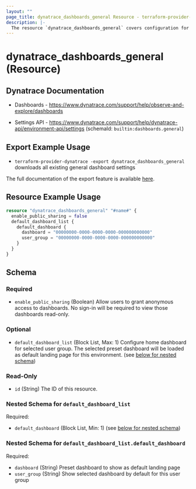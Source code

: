```yaml
---
layout: ""
page_title: dynatrace_dashboards_general Resource - terraform-provider-dynatrace"
description: |-
  The resource `dynatrace_dashboards_general` covers configuration for general dashboard settings
---
```


# dynatrace_dashboards_general (Resource)

## Dynatrace Documentation

- Dashboards - https://www.dynatrace.com/support/help/observe-and-explore/dashboards

- Settings API - https://www.dynatrace.com/support/help/dynatrace-api/environment-api/settings (schemaId: `builtin:dashboards.general`)

## Export Example Usage

- `terraform-provider-dynatrace -export dynatrace_dashboards_general` downloads all existing general dashboard settings

The full documentation of the export feature is available [here](https://registry.terraform.io/providers/dynatrace-oss/dynatrace/latest/docs/guides/export-v2).

## Resource Example Usage

```terraform
resource "dynatrace_dashboards_general" "#name#" {
  enable_public_sharing = false
  default_dashboard_list {
    default_dashboard {
      dashboard = "00000000-0000-0000-0000-000000000000"
      user_group = "00000000-0000-0000-0000-000000000000"
    }
  }
}
```

<!-- schema generated by tfplugindocs -->
## Schema

### Required

- `enable_public_sharing` (Boolean) Allow users to grant anonymous access to dashboards. No sign-in will be required to view those dashboards read-only.

### Optional

- `default_dashboard_list` (Block List, Max: 1) Configure home dashboard for selected user group. The selected preset dashboard will be loaded as default landing page for this environment. (see [below for nested schema](#nestedblock--default_dashboard_list))

### Read-Only

- `id` (String) The ID of this resource.

<a id="nestedblock--default_dashboard_list"></a>
### Nested Schema for `default_dashboard_list`

Required:

- `default_dashboard` (Block List, Min: 1) (see [below for nested schema](#nestedblock--default_dashboard_list--default_dashboard))

<a id="nestedblock--default_dashboard_list--default_dashboard"></a>
### Nested Schema for `default_dashboard_list.default_dashboard`

Required:

- `dashboard` (String) Preset dashboard to show as default landing page
- `user_group` (String) Show selected dashboard by default for this user group
 